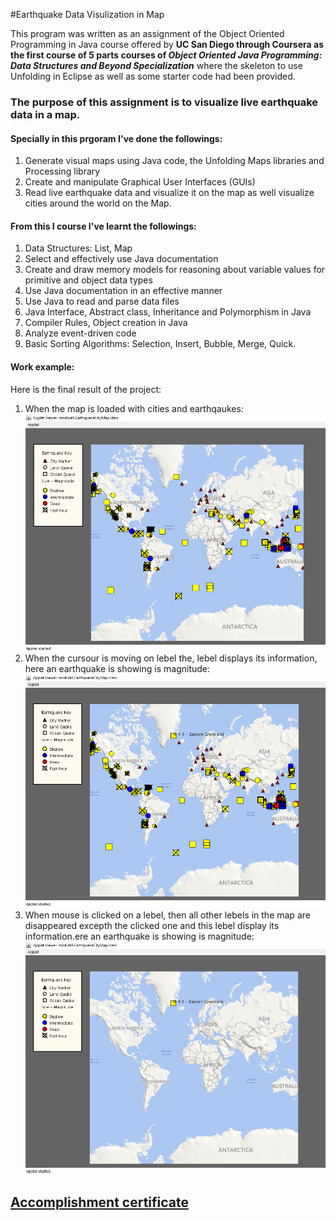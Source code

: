 #Earthquake Data Visulization in Map

This program was written as an assignment of the Object Oriented Programming in Java course offered by __UC San Diego through Coursera as the first course of 5 parts courses of _Object Oriented Java Programming: Data Structures and Beyond Specialization___ where the skeleton to use Unfolding in Eclipse as well as some starter code had been provided.

### The purpose of this assignment is to visualize live earthquake data in a map. 

#### Specially in this prgoram I've done the followings:
1. Generate visual maps using Java code, the Unfolding Maps libraries and Processing library
1. Create and manipulate Graphical User Interfaces (GUIs)
1. Read live earthquake data and visualize it on the map as well visualize cities around the world on the Map.

#### From this I course I've learnt the followings:
1. Data Structures: List, Map
1. Select and effectively use Java documentation
1. Create and draw memory models for reasoning about variable values for primitive and object data types
1. Use Java documentation in an effective manner
1. Use Java to read and parse data files
1. Java Interface, Abstract class, Inheritance and Polymorphism in Java
1. Compiler Rules, Object creation in Java
1. Analyze event-driven code
1. Basic Sorting Algorithms:  Selection, Insert, Bubble, Merge, Quick. 
 

#### Work example:
Here is the final result of the project:
1. When the map is loaded with cities and earthqaukes: ![Loaded Map](/img/loadedmapeithwuake.png)
1. When the cursour is moving on lebel the, lebel displays its information, here an earthquake is showing is magnitude: ![](/img/mapwithquakemagnitude.png)
1. When mouse is clicked on a lebel, then all other lebels in the map are disappeared excepth the clicked one and this lebel display its information.ere an earthquake is showing is magnitude: ![](/img/clickedmapvisualization.png)

## [Accomplishment certificate](https://github.com/mmncoder/Coursera-Certificates/blob/master/2.1.%20Object%20Oriented%20Programming%20in%20Java.pdf)
